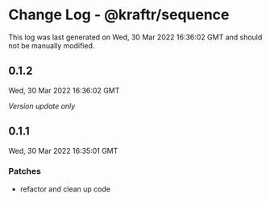 # Change Log - @kraftr/sequence

This log was last generated on Wed, 30 Mar 2022 16:36:02 GMT and should not be manually modified.

## 0.1.2
Wed, 30 Mar 2022 16:36:02 GMT

_Version update only_

## 0.1.1
Wed, 30 Mar 2022 16:35:01 GMT

### Patches

- refactor and clean up code

